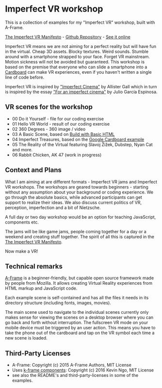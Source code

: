 # Imperfect VR workshop

This is a collection of examples for my "Imperfect VR" workshop, built with A-Frame.

[The Imperfect VR Manifesto](https://github.com/i3games/imperfect-vr/blob/master/Imperfect%20VR%20Manifesto.pdf) - [Github Repository](https://github.com/i3games/imperfect-vr) - [See it online](https://i3games.github.io/imperfect-vr/)

Imperfect VR means we are not aiming for a perfect reality but will have fun in the virtual. Cheap 3D assets. Blocky textures. Weird sounds. Stumble around with a smartphone strapped to your face. Forget VR mainstream. Motion sickness will not be avoided but guaranteed. This workshop is based on the premise that everyone who can slide a smartphone into a [Cardboard](https://vr.google.com/cardboard/) can make VR experiences, even if you haven't written a single line of code before.

Imperfect VR is inspired by ["Imperfect Cinema"](http://www.imperfectcinema.com/) by Allister Gall which in turn is inspired by the essay ["For an imperfect cinema"](http://www.ejumpcut.org/archive/onlinessays/JC20folder/ImperfectCinema.html) by Julio García Espinosa.

## VR scenes for the workshop

* 00 Do it Yourself - file for our coding exercise
* 01 Hello VR World - result of our coding exercise
* 02 360 Degrees - 360 image / video
* 03 A Basic Scene, based on [Build with Basic HTML](https://aframe.io/docs/0.5.0/guides/)
* 04 Imperfect Treasures, based on the [Google Cardboard example](https://developers.google.com/vr/android/get-started)
* 05 The Reality of the Virtual featuring Slavoj Žižek, Dubstep, Nyan Cat and more.
* 06 Rabbit Chicken, AK 47 (work in progress)

## Context and Plans

What I am aiming at are different formats - Imperfect VR jams and Imperfect VR workshops. The workshops are geared towards beginners - starting without any assumption about your background or coding experience. We go through the absolute basics, while advanced participants can get support to realize their ideas. We also discuss current politics of VR, perception, imperfection and a bit of Nietzsche.

A full day or two day workshop would be an option for teaching JavaScript, components etc.

The jams will be like game jams, people coming together for a day or a weekend and creating stuff together. The spirit of all this is captured in the [The Imperfect VR Manifesto](https://github.com/i3games/imperfect-vr/blob/master/Imperfect%20VR%20Manifesto.pdf).  

Now make a VR!

## Technical remarks

[A-Frame](https://aframe.io/) is a beginner-friendly, but capable open source framework made by people from Mozilla. It allows creating Virtual Reality experiences from HTML markup and JavaScript code.

Each example scene is self-contained and has all the files it needs in its directory structure (including fonts, images, movies).

The main scene used to navigate to the individual scenes currently only makes sense for viewing the scenes on a desktop browser where you can go back and forth without interruption. The fullscreen VR mode on your mobile device must be triggered by an user action. This means you have to take the phone out of the cardboard and tap on the VR symbol each time a new scene is loaded.  

## Third-Party Licenses

* A-Frame: Copyright (c) 2015 A-Frame Authors, MIT License
* Uses [k-frame components](https://github.com/ngokevin/k-frame): Copyright (c) 2016 Kevin Ngo, MIT License
* see also the README's and third-party-licenses in some of the examples.

